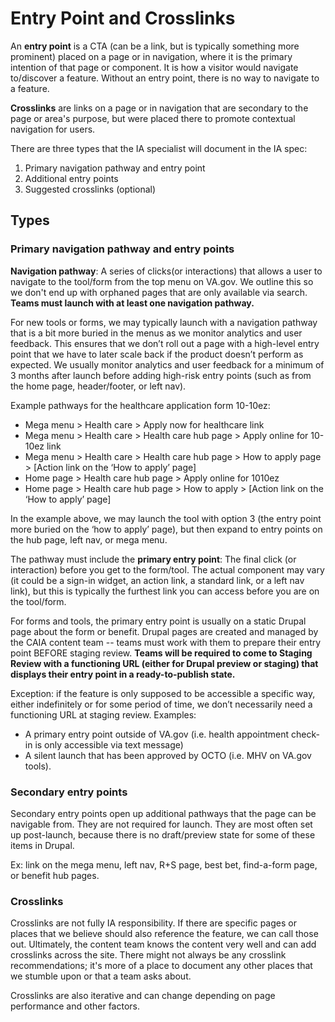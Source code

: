 # Entry Point and Crosslinks

An **entry point** is a CTA (can be a link, but is typically something more prominent) placed on a page or in navigation, where it is the primary intention of that page or component.  It is how a visitor would navigate to/discover a feature. Without an entry point, there is no way to navigate to a feature.

**Crosslinks** are links on a page or in navigation that are secondary to the page or area's purpose, but were placed there to promote contextual navigation for users.

There are three types that the IA specialist will document in the IA spec:

1. Primary navigation pathway and entry point
2. Additional entry points
3. Suggested crosslinks (optional)


## Types

### Primary navigation pathway and entry points

**Navigation pathway**: A series of clicks(or interactions) that allows a user to navigate to the tool/form from the top menu on VA.gov. We outline this so we don't end up with orphaned pages that are only available via search. **Teams must launch with at least one navigation pathway.**

For new tools or forms, we may typically launch with a navigation pathway that is a bit more buried in the menus as we monitor analytics and user feedback. This ensures that we don’t roll out a page with a high-level entry point that we have to later scale back if the product doesn’t perform as expected. We usually monitor analytics and user feedback for a minimum of 3 months after launch before adding high-risk entry points (such as from the home page, header/footer, or left nav).

Example pathways for the healthcare application form 10-10ez:
-  Mega menu > Health care > Apply now for healthcare link
-  Mega menu > Health care > Health care hub page > Apply online for 10-10ez link
-  Mega menu > Health care > Health care hub page > How to apply page > [Action link on the ‘How to apply’ page]
-  Home page > Health care hub page > Apply online for 1010ez
-  Home page > Health care hub page > How to apply > [Action link on the ‘How to apply’ page]

In the example above, we may launch the tool with option 3 (the entry point more buried on the ‘how to apply’ page), but then expand to entry points on the hub page, left nav, or mega menu.

The pathway must include the **primary entry point**: The final click (or interaction) before you get to the form/tool. The actual component may vary (it could be a sign-in widget, an action link, a standard link, or a left nav link), but this is typically the furthest link you can access before you are on the tool/form.

For forms and tools, the primary entry point is usually on a static Drupal page about the form or benefit. Drupal pages are created and managed by the CAIA content team -- teams must work with them to prepare their entry point BEFORE staging review. **Teams will be required to come to Staging Review with a functioning URL (either for Drupal preview or staging) that displays their entry point in a ready-to-publish state.**

Exception:  if the feature is only supposed to be accessible a specific way, either indefinitely or for some period of time, we don’t necessarily need a functioning URL at staging review.  Examples:
- A primary entry point outside of VA.gov (i.e. health appointment check-in is only accessible via text message)
- A silent launch that has been approved by OCTO (i.e. MHV on VA.gov tools).

### Secondary entry points
Secondary entry points open up additional pathways that the page can be navigable from. They are not required for launch. They are most often set up post-launch, because there is no draft/preview state for some of these items in Drupal.

Ex: link on the mega menu, left nav, R+S page, best bet, find-a-form page, or benefit hub pages.

### Crosslinks
Crosslinks are not fully IA responsibility. If there are specific pages or places that we believe should also reference the feature, we can call those out. Ultimately, the content team knows the content very well and can add crosslinks across the site. There might not always be any crosslink recommendations; it's more of a place to document any other places that we stumble upon or that a team asks about.

Crosslinks are also iterative and can change depending on page performance and other factors.

